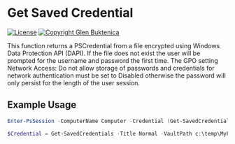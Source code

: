 # Get Saved Credential

[![License](https://img.shields.io/badge/License-MIT-blue.svg)](https://opensource.org/licenses/MIT)
[![Copyright Glen Buktenica](https://img.shields.io/badge/Copyright_(c)-2020_Glen_Buktenica-blue.svg)](http://buktenica.com)

This function returns a PSCredential from a file encrypted using Windows Data Protection API (DAPI).
If the file does not exist the user will be prompted for the username and password the first time.
The GPO setting Network Access: Do not allow storage of passwords and credentials for network authentication must be set to Disabled otherwise the password will only persist for the length of the user session.

## Example Usage

```powershell
Enter-PsSession -ComputerName Computer -Credential (Get-SavedCredentials)
```

```powershell
$Credential = Get-SavedCredentials -Title Normal -VaultPath c:\temp\MyFile.json
```
